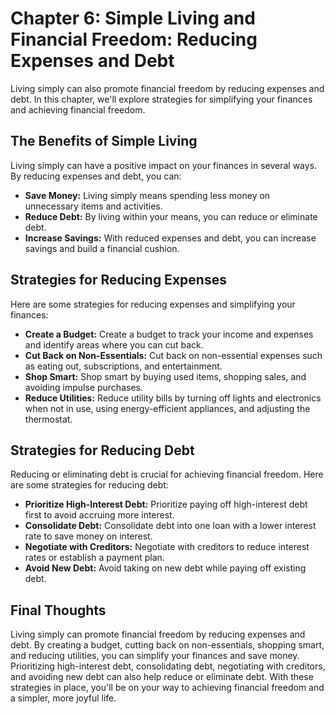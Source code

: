 Chapter 6: Simple Living and Financial Freedom: Reducing Expenses and Debt
==========================================================================

Living simply can also promote financial freedom by reducing expenses and debt. In this chapter, we'll explore strategies for simplifying your finances and achieving financial freedom.

The Benefits of Simple Living
-----------------------------

Living simply can have a positive impact on your finances in several ways. By reducing expenses and debt, you can:

* **Save Money:** Living simply means spending less money on unnecessary items and activities.
* **Reduce Debt:** By living within your means, you can reduce or eliminate debt.
* **Increase Savings:** With reduced expenses and debt, you can increase savings and build a financial cushion.

Strategies for Reducing Expenses
--------------------------------

Here are some strategies for reducing expenses and simplifying your finances:

* **Create a Budget:** Create a budget to track your income and expenses and identify areas where you can cut back.
* **Cut Back on Non-Essentials:** Cut back on non-essential expenses such as eating out, subscriptions, and entertainment.
* **Shop Smart:** Shop smart by buying used items, shopping sales, and avoiding impulse purchases.
* **Reduce Utilities:** Reduce utility bills by turning off lights and electronics when not in use, using energy-efficient appliances, and adjusting the thermostat.

Strategies for Reducing Debt
----------------------------

Reducing or eliminating debt is crucial for achieving financial freedom. Here are some strategies for reducing debt:

* **Prioritize High-Interest Debt:** Prioritize paying off high-interest debt first to avoid accruing more interest.
* **Consolidate Debt:** Consolidate debt into one loan with a lower interest rate to save money on interest.
* **Negotiate with Creditors:** Negotiate with creditors to reduce interest rates or establish a payment plan.
* **Avoid New Debt:** Avoid taking on new debt while paying off existing debt.

Final Thoughts
--------------

Living simply can promote financial freedom by reducing expenses and debt. By creating a budget, cutting back on non-essentials, shopping smart, and reducing utilities, you can simplify your finances and save money. Prioritizing high-interest debt, consolidating debt, negotiating with creditors, and avoiding new debt can also help reduce or eliminate debt. With these strategies in place, you'll be on your way to achieving financial freedom and a simpler, more joyful life.
